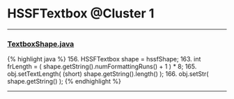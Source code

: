 # HSSFTextbox @Cluster 1

***

### [TextboxShape.java](https://searchcode.com/codesearch/view/15642364/)
{% highlight java %}
156. HSSFTextbox shape = hssfShape;
163. int frLength = ( shape.getString().numFormattingRuns() + 1 ) * 8;
165. obj.setTextLength( (short) shape.getString().length() );
166. obj.setStr( shape.getString() );
{% endhighlight %}

***

